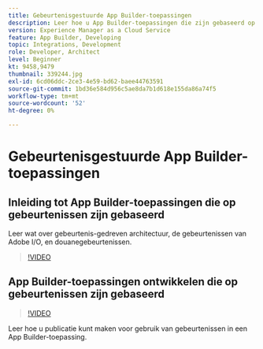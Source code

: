 ```yaml
---
title: Gebeurtenisgestuurde App Builder-toepassingen
description: Leer hoe u App Builder-toepassingen die zijn gebaseerd op gebeurtenissen, kunt maken.
version: Experience Manager as a Cloud Service
feature: App Builder, Developing
topic: Integrations, Development
role: Developer, Architect
level: Beginner
kt: 9458,9479
thumbnail: 339244.jpg
exl-id: 6cd06ddc-2ce3-4e59-bd62-baee44763591
source-git-commit: 1bd36e584d956c5ae8da7b1d618e155da86a74f5
workflow-type: tm+mt
source-wordcount: '52'
ht-degree: 0%

---
```


# Gebeurtenisgestuurde App Builder-toepassingen

## Inleiding tot App Builder-toepassingen die op gebeurtenissen zijn gebaseerd

Leer wat over gebeurtenis-gedreven architectuur, de gebeurtenissen van Adobe I/O, en douanegebeurtenissen.

>[!VIDEO](https://video.tv.adobe.com/v/339244/?quality=12&learn=on)

## App Builder-toepassingen ontwikkelen die op gebeurtenissen zijn gebaseerd

>[!VIDEO](https://video.tv.adobe.com/v/339245/?quality=12&learn=on)

Leer hoe u publicatie kunt maken voor gebruik van gebeurtenissen in een App Builder-toepassing.
